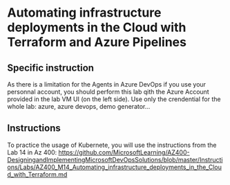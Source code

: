# Automating infrastructure deployments in the Cloud with Terraform and Azure Pipelines

## Specific instruction

As there is a limitation for the Agents in Azure DevOps if you use your personnal account, you should perform this lab qith the Azure Account provided in the lab VM UI (on the left side).
Use only the crendential for the whole lab: azure, azure devops, demo generator... 

## Instructions

To practice the usage of Kubernete, you will use the instructions from the Lab 14 in Az 400:
https://github.com/MicrosoftLearning/AZ400-DesigningandImplementingMicrosoftDevOpsSolutions/blob/master/Instructions/Labs/AZ400_M14_Automating_infrastructure_deployments_in_the_Cloud_with_Terraform.md

